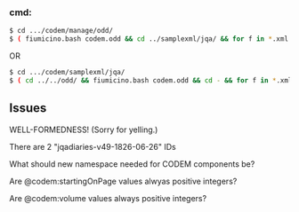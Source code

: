 ### cmd:

~~~~~sh
$ cd .../codem/manage/odd/
$ ( fiumicino.bash codem.odd && cd ../samplexml/jqa/ && for f in *.xml ; do echo "" ; echo "---------$f:" ; jing ../../odd/codem.rng $f | perl -pe 's,^/Users/syd/Documents/ridgeback/codem/manage/samplexml/jqa/,,;s,;.*$,,;' ; probatron -t ../../odd/codem.isosch $f ; done 2>&1 > validation.txt )
~~~~~

OR

~~~~~sh
$ cd .../codem/samplexml/jqa/
$ ( cd ../../odd/ && fiumicino.bash codem.odd && cd - && for f in *.xml ; do echo "" ; echo "---------$f:" ; jing ../../odd/codem.rng $f | perl -pe 's,^/Users/syd/Documents/ridgeback/codem/manage/samplexml/jqa/,,;s,;.*$,,;' ; probatron -t ../../odd/codem.isosch $f ; done 2>&1 > validation.txt )
~~~~~


Issues
------
WELL-FORMEDNESS! (Sorry for yelling.)

There are 2 "jqadiaries-v49-1826-06-26" IDs

What should new namespace needed for CODEM components be?

Are @codem:startingOnPage values alwyas positive integers?

Are @codem:volume values always positive integers?
